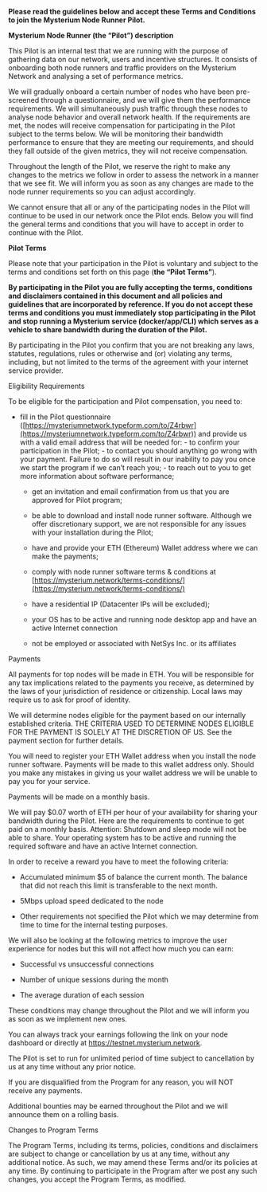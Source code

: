 
**Please read the guidelines below and accept these Terms and Conditions to join the Mysterium Node Runner Pilot.**

**Mysterium Node Runner (the “Pilot”) description**

This Pilot is an internal test that we are running with the purpose of gathering data on our network, users and incentive structures. It consists of onboarding both node runners and traffic providers on the Mysterium Network and analysing a set of performance metrics.

We will gradually onboard a certain number of nodes who have been pre-screened through a questionnaire, and we will give them the performance requirements. We will simultaneously push traffic through these nodes to analyse node behavior and overall network health. If the requirements are met, the nodes will receive compensation for participating in the Pilot subject to the terms below. We will be monitoring their bandwidth performance to ensure that they are meeting our requirements, and should they fall outside of the given metrics, they will not receive compensation.

Throughout the length of the Pilot, we reserve the right to make any changes to the metrics we follow in order to assess the network in a manner that we see fit. We will inform you as soon as any changes are made to the node runner requirements so you can adjust accordingly.

We cannot ensure that all or any of the participating nodes in the Pilot will continue to be used in our network once the Pilot ends. Below you will find the general terms and conditions that you will have to accept in order to continue with the Pilot.

**Pilot Terms**

Please note that your participation in the Pilot is voluntary and subject to the terms and conditions set forth on this page (**the “Pilot Terms”**).

**By participating in the Pilot you are fully accepting the terms, conditions and disclaimers contained in this document and all policies and guidelines that are incorporated by reference. If you do not accept these terms and conditions you must immediately stop participating in the Pilot and stop running a Mysterium service (docker/app/CLI) which serves as a vehicle to share bandwidth during the duration of the Pilot.**

By participating in the Pilot you confirm that you are not breaking any laws, statutes, regulations, rules or otherwise and (or) violating any terms, including, but not limited to the terms of the agreement with your internet service provider.

Eligibility Requirements

To be eligible for the participation and Pilot compensation, you need to:

 - fill in the Pilot questionnaire
   ([https://mysteriumnetwork.typeform.com/to/Z4rbwr](https://mysteriumnetwork.typeform.com/to/Z4rbwr)) and provide us with a valid email address that will be needed for:
	   -   to confirm your participation in the Pilot;
	   -   to contact you should anything go wrong with your payment. Failure to do so will result in our inability to pay you once we
   start the program if we can’t reach you;
	   -  	to reach out to you to get more information about software performance;
   -   get an invitation and email confirmation from us that you are approved for Pilot program;
   -   be able to download and install node runner software. Although we offer discretionary support, we are not responsible for any issues
   with your installation during the Pilot;
   -   have and provide your ETH (Ethereum) Wallet address where we can make the payments;

   -   comply with node runner software terms & conditions at [https://mysterium.network/terms-conditions/](https://mysterium.network/terms-conditions/)
   
   -   have a residential IP (Datacenter IPs will be excluded);
   
   -   your OS has to be active and running node desktop app and have an active Internet connection
   
   -   not be employed or associated with NetSys Inc. or its affiliates

    

  

Payments

All payments for top nodes will be made in ETH. You will be responsible for any tax implications related to the payments you receive, as determined by the laws of your jurisdiction of residence or citizenship. Local laws may require us to ask for proof of identity.

We will determine nodes eligible for the payment based on our internally established criteria. THE CRITERIA USED TO DETERMINE NODES ELIGIBLE FOR THE PAYMENT IS SOLELY AT THE DISCRETION OF US. See the payment section for further details.

You will need to register your ETH Wallet address when you install the node runner software. Payments will be made to this wallet address only. Should you make any mistakes in giving us your wallet address we will be unable to pay you for your service.

Payments will be made on a monthly basis.

We will pay $0.07 worth of ETH per hour of your availability for sharing your bandwidth during the Pilot. Here are the requirements to continue to get paid on a monthly basis. Attention: Shutdown and sleep mode will not be able to share. Your operating system has to be active and running the required software and have an active Internet connection.

In order to receive a reward you have to meet the following criteria:

-   Accumulated minimum $5 of balance the current month. The balance that did not reach this limit is transferable to the next month.
    
-   5Mbps upload speed dedicated to the node
    
-   Other requirements not specified the Pilot which we may determine from time to time for the internal testing purposes.
    

  
  

We will also be looking at the following metrics to improve the user experience for nodes but this will not affect how much you can earn:

-   Successful vs unsuccessful connections
    
-   Number of unique sessions during the month
    
-   The average duration of each session
    

These conditions may change throughout the Pilot and we will inform you as soon as we implement new ones.

You can always track your earnings following the link on your node dashboard or directly at https://testnet.mysterium.network.

The Pilot is set to run for unlimited period of time subject to cancellation by us at any time without any prior notice.

If you are disqualified from the Program for any reason, you will NOT receive any payments.

Additional bounties may be earned throughout the Pilot and we will announce them on a rolling basis.

Changes to Program Terms

The Program Terms, including its terms, policies, conditions and disclaimers are subject to change or cancellation by us at any time, without any additional notice. As such, we may amend these Terms and/or its policies at any time. By continuing to participate in the Program after we post any such changes, you accept the Program Terms, as modified.
<!--stackedit_data:
eyJoaXN0b3J5IjpbLTExOTkxNTUxODksODc5MzMzMTE5XX0=
-->